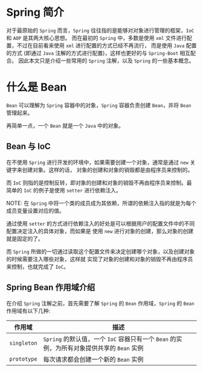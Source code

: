 # Spring 简介
对于最原始的 `Spring` 而言，`Spring` 往往指的是能够对对象进行管理的框架，`IoC` 和 `AOP` 是其两大核心思想。
而在最初的 `Spring` 中，多数是使用 `xml` 文件进行配置，不过在目前看来使用 `xml` 进行配置的方式已经不再流行，
而是使用 `Java` 配置的方式 (即通过 `Java` 注解的方式进行配置)，这样也更好的与 `Spring-Boot` 相互配合。
因此本文只是介绍一些常用的 `Spring` 注解，以及 `Spring` 的一些基本概念。

# 什么是 Bean
`Bean` 可以理解为 `Spring` 容器中的对象，`Spring` 容器负责创建 `Bean`，并将 `Bean` 管理起来。

再简单一点，一个 `Bean` 就是一个 `Java` 中的对象。

## Bean 与 IoC
在不使用 `Spring` 进行开发的环境中，如果需要创建一个对象，通常是通过 `new` 关键字来创建对象。这样的话，
对象的创建和对象的销毁都是由程序员来控制的。

而 `IoC` 则指的是控制反转，即对象的创建和对象的销毁不再由程序员来控制。最简单的 `IoC` 的例子是使用
`setter` 进行依赖注入。

NOTE: 在 `Spring` 中将一个类的成员成为其依赖，所谓的依赖注入指的就是为每个成员变量设置对应的值。

通过使用 `setter` 的方式进行依赖注入的好处是可以根据用户的配置文件中的不同配置决定注入的具体对象，而如果是
使用 `new` 进行对象的创建，那么对象的创建就是固定的了。

而 `Spring` 所做的一切通过读取这个配置文件来决定创建哪个对象，以及创建对象的时候需要注入哪些对象，这样就
实现了对象的创建和对象的销毁不再由程序员来控制，也就完成了 `IoC`。

## Spring Bean 作用域介绍
在介绍 `Spring` 注解之前，首先需要了解 `Spring` 的 `Bean` 作用域，`Spring` 的 `Bean` 作用域有以下几种:

| 作用域 | 描述 |
| ---    | --- |
| `singleton` | `Spring` 的默认值，一个 `IoC` 容器只有一个 `Bean` 的实例，为所有对象提供共享的 `Bean` 实例 |
| `prototype` | 每次请求都会创建一个新的 `Bean` 实例 |

